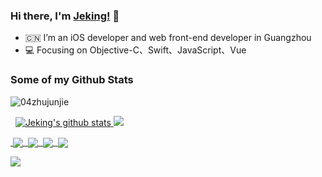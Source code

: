 ### Hi there, I'm [Jeking!](https://github.com/04zhujunjie/) 👋

- :cn: I’m an iOS developer and web front-end developer in Guangzhou
- :computer: Focusing on Objective-C、Swift、JavaScript、Vue
### Some of my Github Stats
<p align=left> <img src=https://komarev.com/ghpvc/?username=04zhujunjie&color=green alt=04zhujunjie /> </p>

<p align = "left">  
  <a href="https://github.com/anuraghazra/github-readme-stats">
  <img src="https://github-readme-stats.anuraghazra1.vercel.app/api?username=04zhujunjie&show_icons=true&hide=contribs&theme=radical&line_height=32" alt="Jeking's github stats" />
</a>
<!--  <img src = "https://github-readme-stats.vercel.app/api?username=04zhuijunjie&count_private=true&show_icons=true&theme=tokyonight&line_height=27">  -->
 <img  src = "https://github-readme-stats.vercel.app/api/top-langs/?username=04zhujunjie&theme=tokyonight&langs_count=3"> 
</p>

<p align = "left">
<a href="https://github.com/04zhujunjie/ZJJTimeCountDown">
  <img align="center" src="https://github-readme-stats.vercel.app/api/pin/?username=04zhujunjie&repo=ZJJTimeCountDown&theme=tokyonight" />
</a>
<a href="https://github.com/04zhujunjie/ZJJPopup">
  <img align="center" src="https://github-readme-stats.vercel.app/api/pin/?username=04zhujunjie&repo=ZJJPopup&theme=tokyonight" />
</a>
<a href="https://github.com/04zhujunjie/ZJJForm">
  <img align="center" src="https://github-readme-stats.vercel.app/api/pin/?username=04zhujunjie&repo=ZJJForm&theme=tokyonight" />
</a>
<a href="https://github.com/04zhujunjie/JJFontFit">
  <img align="center" src="https://github-readme-stats.vercel.app/api/pin/?username=04zhujunjie&repo=JJFontFit&theme=tokyonight" />
</a>
</p>


<!-- <p align = "center">
 <img align="center" src="https://github-profile-trophy.vercel.app/?username=04zhujunjie&theme=dracula" />
</p> -->



<!-- https://github.com/Ashutosh00710/github-readme-activity-graph -->
<p align = "left">
 <img src="https://activity-graph.herokuapp.com/graph?username=04zhujunjie&theme=react-dark">
</p>



